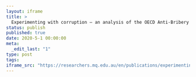 ```yaml
---
layout: iframe
title: >
  Experimenting with corruption — an analysis of the OECD Anti-Bribery Convention through the lens of experimentalism
status: publish
published: true
date: 2020-5-1 00:00:00
meta:
  _edit_last: "1"
type: post
tags:
iframe_src: "https://researchers.mq.edu.au/en/publications/experimenting-with-corruption-an-analysis-of-the-oecd-anti-briber"
---
```

        